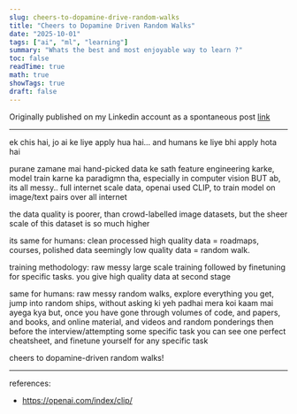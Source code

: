 ```yaml
---
slug: cheers-to-dopamine-drive-random-walks
title: "Cheers to Dopamine Driven Random Walks"
date: "2025-10-01"
tags: ["ai", "ml", "learning"]
summary: "Whats the best and most enjoyable way to learn ?"
toc: false
readTime: true
math: true
showTags: true
draft: false
---
```



Originally published on my Linkedin account as a spontaneous post [link](https://www.linkedin.com/posts/aahnik_ek-chis-hai-jo-ai-ke-liye-apply-hua-hai-activity-7376901583743135744-W1FW)

---

ek chis hai, jo ai ke liye apply hua hai... and humans ke liye bhi apply hota hai

purane zamane mai hand-picked data ke sath feature engineering karke, model train karne ka paradigmn tha, especially in computer vision
BUT ab, its all messy.. full internet scale data, openai used CLIP, to train model on image/text pairs over all internet

the data quality is poorer, than crowd-labelled image datasets, but the sheer scale of this dataset is so much higher

its same for humans: clean processed high quality data = roadmaps, courses, polished data
seemingly low quality data = random walk.

training methodology: raw messy large scale training followed by finetuning for specific tasks. you give high quality data at second stage

same for humans: raw messy random walks, explore everything you get, jump into random ships, without asking ki yeh padhai mera koi kaam mai ayega kya
but, once you have gone through volumes of code, and papers, and books, and online material, and videos and random ponderings
then before the interview/attempting some specific task you can see one perfect cheatsheet, and finetune yourself for any specific task

cheers to dopamine-driven random walks!

---

references:

- https://openai.com/index/clip/
